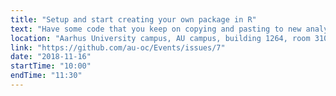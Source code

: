 ```yaml
---
title: "Setup and start creating your own package in R"
text: "Have some code that you keep on copying and pasting to new analysis projects? Make it into a package and save yourself huge amounts of time! "But wait" you say, "creating packages is hard!" Actually, it is much more easier than you may think!"
location: "Aarhus University campus, AU campus, building 1264, room 310"
link: "https://github.com/au-oc/Events/issues/7"
date: "2018-11-16"
startTime: "10:00"
endTime: "11:30"
---
```

